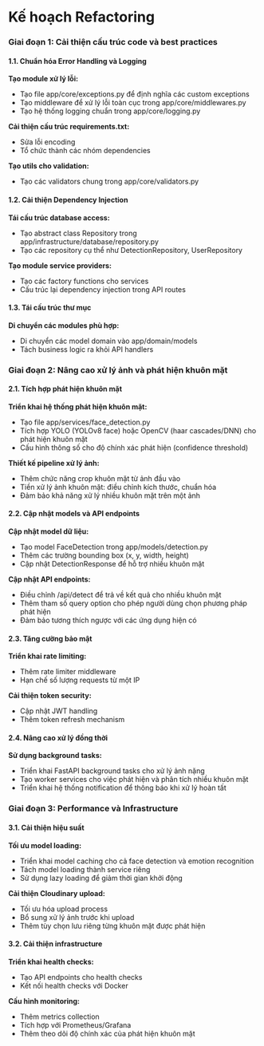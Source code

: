 # Kế hoạch Refactoring

### Giai đoạn 1: Cải thiện cấu trúc code và best practices

#### 1.1. Chuẩn hóa Error Handling và Logging
**Tạo module xử lý lỗi:**
- Tạo file app/core/exceptions.py để định nghĩa các custom exceptions
- Tạo middleware để xử lý lỗi toàn cục trong app/core/middlewares.py
- Tạo hệ thống logging chuẩn trong app/core/logging.py

**Cải thiện cấu trúc requirements.txt:**
- Sửa lỗi encoding
- Tổ chức thành các nhóm dependencies

**Tạo utils cho validation:**
- Tạo các validators chung trong app/core/validators.py

#### 1.2. Cải thiện Dependency Injection
**Tái cấu trúc database access:**
- Tạo abstract class Repository trong app/infrastructure/database/repository.py
- Tạo các repository cụ thể như DetectionRepository, UserRepository

**Tạo module service providers:**
- Tạo các factory functions cho services
- Cấu trúc lại dependency injection trong API routes

#### 1.3. Tái cấu trúc thư mục
**Di chuyển các modules phù hợp:**
- Di chuyển các model domain vào app/domain/models
- Tách business logic ra khỏi API handlers

### Giai đoạn 2: Nâng cao xử lý ảnh và phát hiện khuôn mặt

#### 2.1. Tích hợp phát hiện khuôn mặt
**Triển khai hệ thống phát hiện khuôn mặt:**
- Tạo file app/services/face_detection.py
- Tích hợp YOLO (YOLOv8 face) hoặc OpenCV (haar cascades/DNN) cho phát hiện khuôn mặt
- Cấu hình thông số cho độ chính xác phát hiện (confidence threshold)

**Thiết kế pipeline xử lý ảnh:**
- Thêm chức năng crop khuôn mặt từ ảnh đầu vào
- Tiền xử lý ảnh khuôn mặt: điều chỉnh kích thước, chuẩn hóa
- Đảm bảo khả năng xử lý nhiều khuôn mặt trên một ảnh

#### 2.2. Cập nhật models và API endpoints
**Cập nhật model dữ liệu:**
- Tạo model FaceDetection trong app/models/detection.py
- Thêm các trường bounding box (x, y, width, height)
- Cập nhật DetectionResponse để hỗ trợ nhiều khuôn mặt

**Cập nhật API endpoints:**
- Điều chỉnh /api/detect để trả về kết quả cho nhiều khuôn mặt
- Thêm tham số query option cho phép người dùng chọn phương pháp phát hiện
- Đảm bảo tương thích ngược với các ứng dụng hiện có

#### 2.3. Tăng cường bảo mật
**Triển khai rate limiting:**
- Thêm rate limiter middleware
- Hạn chế số lượng requests từ một IP

**Cải thiện token security:**
- Cập nhật JWT handling
- Thêm token refresh mechanism

#### 2.4. Nâng cao xử lý đồng thời
**Sử dụng background tasks:**
- Triển khai FastAPI background tasks cho xử lý ảnh nặng
- Tạo worker services cho việc phát hiện và phân tích nhiều khuôn mặt
- Triển khai hệ thống notification để thông báo khi xử lý hoàn tất

### Giai đoạn 3: Performance và Infrastructure

#### 3.1. Cải thiện hiệu suất
**Tối ưu model loading:**
- Triển khai model caching cho cả face detection và emotion recognition
- Tách model loading thành service riêng
- Sử dụng lazy loading để giảm thời gian khởi động

**Cải thiện Cloudinary upload:**
- Tối ưu hóa upload process
- Bổ sung xử lý ảnh trước khi upload
- Thêm tùy chọn lưu riêng từng khuôn mặt được phát hiện

#### 3.2. Cải thiện infrastructure
**Triển khai health checks:**
- Tạo API endpoints cho health checks 
- Kết nối health checks với Docker

**Cấu hình monitoring:**
- Thêm metrics collection
- Tích hợp với Prometheus/Grafana
- Thêm theo dõi độ chính xác của phát hiện khuôn mặt